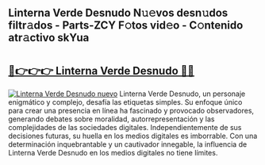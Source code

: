 ## Linterna Verde Desnudo N𝚞𝚎vos desn𝚞dos filtr𝚊dos - Parts-ZCY F𝚘tos vid𝚎o - C𝚘ntenido atr𝚊ctivo skYua

# <h2><a href="http://mbc7m9.tromn.icu/?c=Linterna+Verde+Desnudo">🔗👉👉👉 Linterna Verde Desnudo 🔗🔗</a></h2>

[![Linterna Verde Desnudo nuevo](https://i.imgur.com/pEAQMta.gif)](http://mbc7m9.tromn.icu/?c=Linterna+Verde+Desnudo)
Linterna Verde Desnudo, un personaje enigmático y complejo, desafía las etiquetas simples. Su enfoque único para crear una presencia en línea ha fascinado y provocado observadores, generando debates sobre moralidad, autorrepresentación y las complejidades de las sociedades digitales. Independientemente de sus decisiones futuras, su huella en los medios digitales es imborrable. Con una determinación inquebrantable y un cautivador innegable, la influencia de Linterna Verde Desnudo en los medios digitales no tiene límites.
